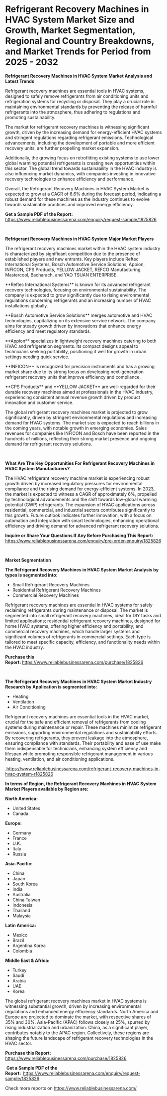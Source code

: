 <p><h1>Refrigerant Recovery Machines in HVAC System Market Size and Growth, Market Segmentation, Regional and Country Breakdowns, and Market Trends for Period from 2025 -  2032</h1></p><p><strong>Refrigerant Recovery Machines in HVAC System Market Analysis and Latest Trends</strong></p>
<p><p>Refrigerant recovery machines are essential tools in HVAC systems, designed to safely remove refrigerants from air conditioning units and refrigeration systems for recycling or disposal. They play a crucial role in maintaining environmental standards by preventing the release of harmful refrigerants into the atmosphere, thus adhering to regulations and promoting sustainability. </p><p>The market for refrigerant recovery machines is witnessing significant growth, driven by the increasing demand for energy-efficient HVAC systems and stringent regulations regarding refrigerant emissions. Technological advancements, including the development of portable and more efficient recovery units, are further propelling market expansion. </p><p>Additionally, the growing focus on retrofitting existing systems to use lower global warming potential refrigerants is creating new opportunities within this sector. The global trend towards sustainability in the HVAC industry is also influencing market dynamics, with companies investing in innovative recovery technologies to enhance efficiency and performance. </p><p>Overall, the Refrigerant Recovery Machines in HVAC System Market is expected to grow at a CAGR of 6.6% during the forecast period, indicating a robust demand for these machines as the industry continues to evolve towards sustainable practices and improved energy efficiency.</p></p>
<p><strong>Get a Sample PDF of the Report:&nbsp;</strong> <a href="https://www.reliablebusinessarena.com/enquiry/request-sample/1825826?utm_campaign=2811&utm_medium=2&utm_source=Github&utm_content=ia&utm_term=28022025&utm_id=refrigerant-recovery-machines-in-hvac-system">https://www.reliablebusinessarena.com/enquiry/request-sample/1825826</a></p>
<p>&nbsp;</p>
<p><strong>Refrigerant Recovery Machines in HVAC System Major Market Players</strong></p>
<p><p>The refrigerant recovery machines market within the HVAC system industry is characterized by significant competition due to the presence of established players and new entrants. Key players include Reftec International Systems, Bosch Automotive Service Solutions, Appion, INFICON, CPS Products, YELLOW JACKET, REFCO Manufacturing, Mastercool, Bacharach, and YAO TSUAN ENTERPRISE.</p><p>**Reftec International Systems** is known for its advanced refrigerant recovery technologies, focusing on environmental sustainability. The company is expected to grow significantly due to rising environmental regulations concerning refrigerants and an increasing number of HVAC installations globally.</p><p>**Bosch Automotive Service Solutions** merges automotive and HVAC technologies, capitalizing on its extensive service network. The company aims for steady growth driven by innovations that enhance energy efficiency and meet regulatory standards.</p><p>**Appion** specializes in lightweight recovery machines catering to both HVAC and refrigeration segments. Its compact designs appeal to technicians seeking portability, positioning it well for growth in urban settings needing quick service.</p><p>**INFICON** is recognized for precision instruments and has a growing market share due to its strong focus on developing next-generation refrigerant recovery units that improve efficiency and compliance.</p><p>**CPS Products** and **YELLOW JACKET** are well-regarded for their durable recovery machines aimed at professionals in the HVAC industry, experiencing consistent annual revenue growth driven by product innovation and customer service.</p><p>The global refrigerant recovery machines market is projected to grow significantly, driven by stringent environmental regulations and increasing demand for HVAC systems. The market size is expected to reach billions in the coming years, with notable growth in emerging economies. Sales revenues for companies like INFICON and Bosch have been reported in the hundreds of millions, reflecting their strong market presence and ongoing demand for refrigerant recovery solutions.</p></p>
<p>&nbsp;</p>
<p><strong>What Are The Key Opportunities For Refrigerant Recovery Machines in HVAC System Manufacturers?</strong></p>
<p><p>The HVAC refrigerant recovery machine market is experiencing robust growth driven by increased regulatory pressures for environmental compliance and the rising demand for energy-efficient systems. In 2023, the market is expected to witness a CAGR of approximately 6%, propelled by technological advancements and the shift towards low-global warming potential (GWP) refrigerants. The expansion of HVAC applications across residential, commercial, and industrial sectors contributes significantly to this growth. Future outlook indicates further innovation, with a focus on automation and integration with smart technologies, enhancing operational efficiency and driving demand for advanced refrigerant recovery solutions.</p></p>
<p><strong>Inquire or Share Your Questions If Any Before Purchasing This Report:</strong> <a href="https://www.reliablebusinessarena.com/enquiry/pre-order-enquiry/1825826?utm_campaign=2811&utm_medium=2&utm_source=Github&utm_content=ia&utm_term=28022025&utm_id=refrigerant-recovery-machines-in-hvac-system">https://www.reliablebusinessarena.com/enquiry/pre-order-enquiry/1825826</a></p>
<p>&nbsp;</p>
<p><strong>Market Segmentation</strong></p>
<p><strong>The Refrigerant Recovery Machines in HVAC System Market Analysis by types is segmented into:</strong></p>
<p><ul><li>Small Refrigerant Recovery Machines</li><li>Residential Refrigerant Recovery Machines</li><li>Commercial Recovery Machines</li></ul></p>
<p><p>Refrigerant recovery machines are essential in HVAC systems for safely reclaiming refrigerants during maintenance or disposal. The market is segmented into small refrigerant recovery machines, ideal for DIY tasks and limited applications; residential refrigerant recovery machines, designed for home HVAC systems, offering higher efficiency and portability; and commercial recovery machines, which handle larger systems and significant volumes of refrigerants in commercial settings. Each type is tailored to meet specific capacity, efficiency, and functionality needs within the HVAC industry.</p></p>
<p><strong>Purchase this Report:&nbsp;</strong><a href="https://www.reliablebusinessarena.com/purchase/1825826?utm_campaign=2811&utm_medium=2&utm_source=Github&utm_content=ia&utm_term=28022025&utm_id=refrigerant-recovery-machines-in-hvac-system">https://www.reliablebusinessarena.com/purchase/1825826</a></p>
<p>&nbsp;</p>
<p><strong>The Refrigerant Recovery Machines in HVAC System Market Industry Research by Application is segmented into:</strong></p>
<p><ul><li>Heating</li><li>Ventilation</li><li>Air Conditioning</li></ul></p>
<p><p>Refrigerant recovery machines are essential tools in the HVAC market, crucial for the safe and efficient removal of refrigerants from cooling systems during maintenance or repair. These machines minimize refrigerant emissions, supporting environmental regulations and sustainability efforts. By recovering refrigerants, they prevent leakage into the atmosphere, ensuring compliance with standards. Their portability and ease of use make them indispensable for technicians, enhancing system efficiency and lifespan while promoting responsible refrigerant management in various heating, ventilation, and air conditioning applications.</p></p>
<p><a href="https://www.reliablebusinessarena.com/refrigerant-recovery-machines-in-hvac-system-r1825826?utm_campaign=2811&utm_medium=2&utm_source=Github&utm_content=ia&utm_term=28022025&utm_id=refrigerant-recovery-machines-in-hvac-system">&nbsp;https://www.reliablebusinessarena.com/refrigerant-recovery-machines-in-hvac-system-r1825826</a></p>
<p><strong>In terms of Region, the Refrigerant Recovery Machines in HVAC System Market Players available by Region are:</strong></p>
<p>
    <p> <strong> North America: </strong>
        <ul>
            <li>United States</li>
            <li>Canada</li>
        </ul>
        </p> 
    <p> <strong> Europe: </strong>
        <ul>
            <li>Germany</li>
            <li>France</li>
            <li>U.K.</li>
            <li>Italy</li>
            <li>Russia</li>
        </ul>
        </p> 
    <p> <strong> Asia-Pacific: </strong>
        <ul>
            <li>China</li>
            <li>Japan</li>
            <li>South Korea</li>
            <li>India</li>
            <li>Australia</li>
            <li>China Taiwan</li>
            <li>Indonesia</li>
            <li>Thailand</li>
            <li>Malaysia</li>
        </ul>
        </p> 
    <p> <strong> Latin America: </strong>
        <ul>
            <li>Mexico</li>
            <li>Brazil</li>
            <li>Argentina Korea</li>
            <li>Colombia</li>
        </ul>
        </p> 
    <p> <strong> Middle East & Africa: </strong>
        <ul>
            <li>Turkey</li>
            <li>Saudi</li>
            <li>Arabia</li>
            <li>UAE</li>
            <li>Korea</li>
        </ul>
    </p>
    </p>
<p><p>The global refrigerant recovery machines market in HVAC systems is witnessing substantial growth, driven by increasing environmental regulations and enhanced energy efficiency standards. North America and Europe are projected to dominate the market, with respective shares of 35% and 30%. Asia-Pacific (APAC) follows closely at 25%, spurred by rising industrialization and urbanization. China, as a significant player, contributes notably to the APAC region. Collectively, these regions are shaping the future landscape of refrigerant recovery technologies in the HVAC sector.</p></p>
<p><strong>Purchase this Report: </strong><a href="https://www.reliablebusinessarena.com/purchase/1825826?utm_campaign=2811&utm_medium=2&utm_source=Github&utm_content=ia&utm_term=28022025&utm_id=refrigerant-recovery-machines-in-hvac-system">https://www.reliablebusinessarena.com/purchase/1825826</a></p>
<p>&nbsp;<strong>Get a Sample PDF of the Report:&nbsp;&nbsp;</strong><a href="https://www.reliablebusinessarena.com/enquiry/request-sample/1825826?utm_campaign=2811&utm_medium=2&utm_source=Github&utm_content=ia&utm_term=28022025&utm_id=refrigerant-recovery-machines-in-hvac-system">https://www.reliablebusinessarena.com/enquiry/request-sample/1825826</a></p>
<p><strong></strong></p>
<p>Check more reports on <a href="https://www.reliablebusinessarena.com/?utm_campaign=2811&utm_medium=2&utm_source=Github&utm_content=ia&utm_term=28022025&utm_id=refrigerant-recovery-machines-in-hvac-system">https://www.reliablebusinessarena.com/</a></p>